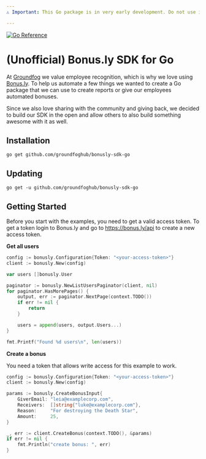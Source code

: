 ```yaml
--- 
⚠️ Important: This Go package is in very early development. Do not use it in production. Everything about this package might change in the future.

---
```


[![Go Reference](https://pkg.go.dev/badge/github.com/groundfoghub/bonusly-sdk-go.svg)](https://pkg.go.dev/github.com/groundfoghub/bonusly-sdk-go)

# (Unofficial) Bonus.ly SDK for Go

At [Groundfog](https://groundfog.cloud) we value employee recognition, which is why we love using [Bonus.ly](https://bonus.ly). To help us automate a few things we wanted to create a Go package that we can use to create reports or give our employees automated bonuses. 

Since we also love sharing with the community and giving back, we decided to build our SDK in the open and allow others to also build something awesome with it as well.

## Installation

```shell
go get github.com/groundfoghub/bonusly-sdk-go
```

## Updating

```shell
go get -u github.com/groundfoghub/bonusly-sdk-go
```

## Getting Started

Before you start with the examples, you need to get a valid access token. To get a token login to Bonus.ly and go to https://bonus.ly/api to create a new access token.

**Get all users**

```go
config := bonusly.Configuration{Token: "<your-access-token>"}
client := bonusly.New(config)

var users []bonusly.User

paginator := bonusly.NewListUsersPaginator(client, nil)
for paginator.HasMorePages() {
    output, err := paginator.NextPage(context.TODO())
    if err != nil {
        return
    }

    users = append(users, output.Users...)
}

fmt.Printf("Found %d users\n", len(users))
```

**Create a bonus**

You need a token that allows write access for this example to work.

```go
config := bonusly.Configuration{Token: "<your-access-token>"}
client := bonusly.New(config)

params := bonusly.CreateBonusInput{
    GiverEmail: "leia@examplecorp.com",
    Receivers:  []string{"luke@examplecorp.com"},
    Reason:     "For destroying the Death Star",
    Amount:     25,
}

_, err := client.CreateBonus(context.TODO(), &params)
if err != nil {
    fmt.Println("create bonus: ", err)
}
```